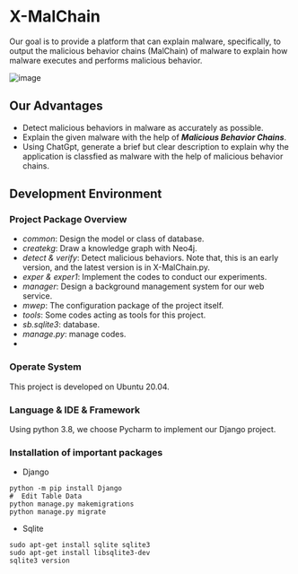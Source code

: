 # X-MalChain
Our goal is to provide a platform that can explain malware, specifically, to output the malicious behavior chains (MalChain) of malware to explain how malware executes and performs malicious behavior.

![image](https://github.com/X-MalChain/x-malchain/assets/141179257/2d79635a-03b1-4285-9368-29c42a36071f)


## Our Advantages
- Detect malicious behaviors in malware as accurately as possible.
- Explain the given malware with the help of **_Malicious Behavior Chains_**.
- Using ChatGpt, generate a brief but clear description to explain why the application is classfied as malware with the help of malicious behavior chains.

## Development Environment
### Project Package Overview
- _common_: Design the model or class of database.
- _createkg_: Draw a knowledge graph with Neo4j.
- _detect & verify_: Detect malicious behaviors. Note that, this is an early version, and the latest version is in X-MalChain.py.
- _exper & exper1_: Implement the codes to conduct our experiments.
- _manager_: Design a background management system for our web service.
- _mwep_: The configuration package of the project itself.
- _tools_: Some codes acting as tools for this project.
- _sb.sqlite3_: database.
- _manage.py_: manage codes.
- 
### Operate System
This project is developed on Ubuntu 20.04.
### Language & IDE & Framework
Using python 3.8, we choose Pycharm to implement our Django project.
### Installation of important packages
- Django
```angular2html
python -m pip install Django
#  Edit Table Data
python manage.py makemigrations
python manage.py migrate
```
- Sqlite
```angular2html
sudo apt-get install sqlite sqlite3
sudo apt-get install libsqlite3-dev
sqlite3 version
```
